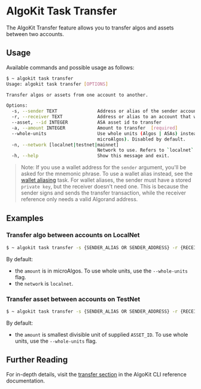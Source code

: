 # AlgoKit Task Transfer

The AlgoKit Transfer feature allows you to transfer algos and assets between two accounts.

## Usage

Available commands and possible usage as follows:

```bash
$ ~ algokit task transfer
Usage: algokit task transfer [OPTIONS]

Transfer algos or assets from one account to another.

Options:
  -s, --sender TEXT               Address or alias of the sender account  [required]
  -r, --receiver TEXT             Address or alias to an account that will receive the asset(s)  [required]
  --asset, --id INTEGER           ASA asset id to transfer
  -a, --amount INTEGER            Amount to transfer  [required]
  --whole-units                   Use whole units (Algos | ASAs) instead of smallest divisible units (for example,
                                  microAlgos). Disabled by default.
  -n, --network [localnet|testnet|mainnet]
                                  Network to use. Refers to `localnet` by default.
  -h, --help                      Show this message and exit.
```

> Note: If you use a wallet address for the `sender` argument, you'll be asked for the mnemonic phrase. To use a wallet alias instead, see the [wallet aliasing](wallet.md) task. For wallet aliases, the sender must have a stored `private key`, but the receiver doesn't need one. This is because the sender signs and sends the transfer transaction, while the receiver reference only needs a valid Algorand address.

## Examples

### Transfer algo between accounts on LocalNet

```bash
$ ~ algokit task transfer -s {SENDER_ALIAS OR SENDER_ADDRESS} -r {RECEIVER_ALIAS OR RECEIVER_ADDRESS} -a {AMOUNT}
```

By default:

- the `amount` is in microAlgos. To use whole units, use the `--whole-units` flag.
- the `network` is `localnet`.

### Transfer asset between accounts on TestNet

```bash
$ ~ algokit task transfer -s {SENDER_ALIAS OR SENDER_ADDRESS} -r {RECEIVER_ALIAS OR RECEIVER_ADDRESS} -a {AMOUNT} --id {ASSET_ID} --network testnet
```

By default:

- the `amount` is smallest divisible unit of supplied `ASSET_ID`. To use whole units, use the `--whole-units` flag.

## Further Reading

For in-depth details, visit the [transfer section](../../reference.md#transfer) in the AlgoKit CLI reference documentation.

